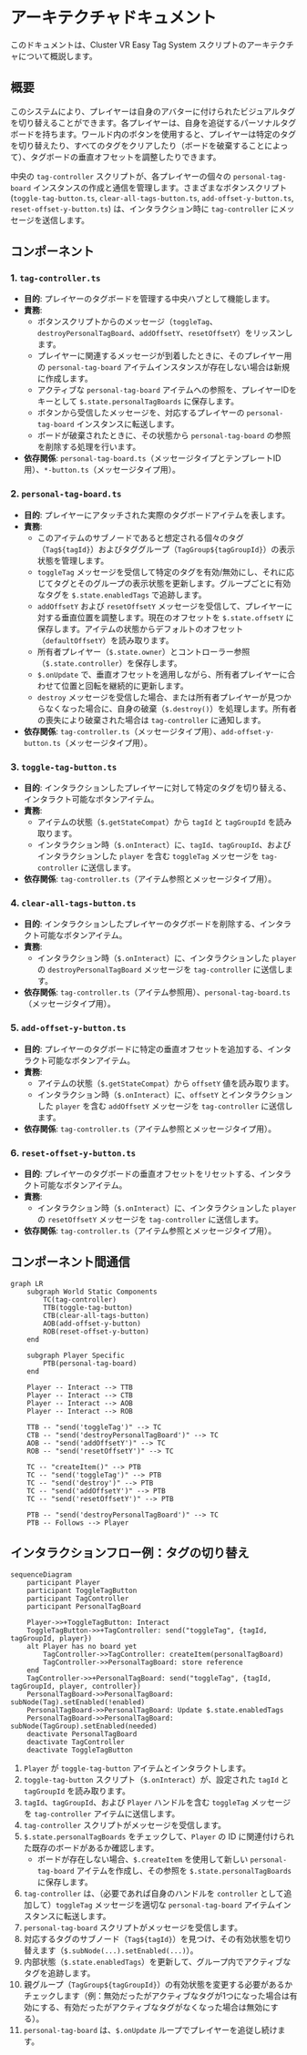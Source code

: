 # アーキテクチャドキュメント

このドキュメントは、Cluster VR Easy Tag System スクリプトのアーキテクチャについて概説します。

## 概要

このシステムにより、プレイヤーは自身のアバターに付けられたビジュアルタグを切り替えることができます。各プレイヤーは、自身を追従するパーソナルタグボードを持ちます。ワールド内のボタンを使用すると、プレイヤーは特定のタグを切り替えたり、すべてのタグをクリアしたり（ボードを破棄することによって）、タグボードの垂直オフセットを調整したりできます。

中央の `tag-controller` スクリプトが、各プレイヤーの個々の `personal-tag-board` インスタンスの作成と通信を管理します。さまざまなボタンスクリプト (`toggle-tag-button.ts`, `clear-all-tags-button.ts`, `add-offset-y-button.ts`, `reset-offset-y-button.ts`) は、インタラクション時に `tag-controller` にメッセージを送信します。

## コンポーネント

### 1. `tag-controller.ts`

*   **目的**: プレイヤーのタグボードを管理する中央ハブとして機能します。
*   **責務**:
    *   ボタンスクリプトからのメッセージ（`toggleTag`、`destroyPersonalTagBoard`、`addOffsetY`、`resetOffsetY`）をリッスンします。
    *   プレイヤーに関連するメッセージが到着したときに、そのプレイヤー用の `personal-tag-board` アイテムインスタンスが存在しない場合は新規に作成します。
    *   アクティブな `personal-tag-board` アイテムへの参照を、プレイヤーIDをキーとして `$.state.personalTagBoards` に保存します。
    *   ボタンから受信したメッセージを、対応するプレイヤーの `personal-tag-board` インスタンスに転送します。
    *   ボードが破棄されたときに、その状態から `personal-tag-board` の参照を削除する処理を行います。
*   **依存関係**: `personal-tag-board.ts`（メッセージタイプとテンプレートID用）、`*-button.ts`（メッセージタイプ用）。

### 2. `personal-tag-board.ts`

*   **目的**: プレイヤーにアタッチされた実際のタグボードアイテムを表します。
*   **責務**:
    *   このアイテムのサブノードであると想定される個々のタグ（`Tag${tagId}`）およびタググループ（`TagGroup${tagGroupId}`）の表示状態を管理します。
    *   `toggleTag` メッセージを受信して特定のタグを有効/無効にし、それに応じてタグとそのグループの表示状態を更新します。グループごとに有効なタグを `$.state.enabledTags` で追跡します。
    *   `addOffsetY` および `resetOffsetY` メッセージを受信して、プレイヤーに対する垂直位置を調整します。現在のオフセットを `$.state.offsetY` に保存します。アイテムの状態からデフォルトのオフセット（`defaultOffsetY`）を読み取ります。
    *   所有者プレイヤー（`$.state.owner`）とコントローラー参照（`$.state.controller`）を保存します。
    *   `$.onUpdate` で、垂直オフセットを適用しながら、所有者プレイヤーに合わせて位置と回転を継続的に更新します。
    *   `destroy` メッセージを受信した場合、または所有者プレイヤーが見つからなくなった場合に、自身の破棄（`$.destroy()`）を処理します。所有者の喪失により破棄された場合は `tag-controller` に通知します。
*   **依存関係**: `tag-controller.ts`（メッセージタイプ用）、`add-offset-y-button.ts`（メッセージタイプ用）。

### 3. `toggle-tag-button.ts`

*   **目的**: インタラクションしたプレイヤーに対して特定のタグを切り替える、インタラクト可能なボタンアイテム。
*   **責務**:
    *   アイテムの状態（`$.getStateCompat`）から `tagId` と `tagGroupId` を読み取ります。
    *   インタラクション時（`$.onInteract`）に、`tagId`、`tagGroupId`、およびインタラクションした `player` を含む `toggleTag` メッセージを `tag-controller` に送信します。
*   **依存関係**: `tag-controller.ts`（アイテム参照とメッセージタイプ用）。

### 4. `clear-all-tags-button.ts`

*   **目的**: インタラクションしたプレイヤーのタグボードを削除する、インタラクト可能なボタンアイテム。
*   **責務**:
    *   インタラクション時（`$.onInteract`）に、インタラクションした `player` の `destroyPersonalTagBoard` メッセージを `tag-controller` に送信します。
*   **依存関係**: `tag-controller.ts`（アイテム参照用）、`personal-tag-board.ts`（メッセージタイプ用）。

### 5. `add-offset-y-button.ts`

*   **目的**: プレイヤーのタグボードに特定の垂直オフセットを追加する、インタラクト可能なボタンアイテム。
*   **責務**:
    *   アイテムの状態（`$.getStateCompat`）から `offsetY` 値を読み取ります。
    *   インタラクション時（`$.onInteract`）に、`offsetY` とインタラクションした `player` を含む `addOffsetY` メッセージを `tag-controller` に送信します。
*   **依存関係**: `tag-controller.ts`（アイテム参照とメッセージタイプ用）。

### 6. `reset-offset-y-button.ts`

*   **目的**: プレイヤーのタグボードの垂直オフセットをリセットする、インタラクト可能なボタンアイテム。
*   **責務**:
    *   インタラクション時（`$.onInteract`）に、インタラクションした `player` の `resetOffsetY` メッセージを `tag-controller` に送信します。
*   **依存関係**: `tag-controller.ts`（アイテム参照とメッセージタイプ用）。

## コンポーネント間通信

```mermaid
graph LR
    subgraph World Static Components
        TC(tag-controller)
        TTB(toggle-tag-button)
        CTB(clear-all-tags-button)
        AOB(add-offset-y-button)
        ROB(reset-offset-y-button)
    end

    subgraph Player Specific
        PTB(personal-tag-board)
    end

    Player -- Interact --> TTB
    Player -- Interact --> CTB
    Player -- Interact --> AOB
    Player -- Interact --> ROB

    TTB -- "send('toggleTag')" --> TC
    CTB -- "send('destroyPersonalTagBoard')" --> TC
    AOB -- "send('addOffsetY')" --> TC
    ROB -- "send('resetOffsetY')" --> TC

    TC -- "createItem()" --> PTB
    TC -- "send('toggleTag')" --> PTB
    TC -- "send('destroy')" --> PTB
    TC -- "send('addOffsetY')" --> PTB
    TC -- "send('resetOffsetY')" --> PTB

    PTB -- "send('destroyPersonalTagBoard')" --> TC
    PTB -- Follows --> Player
```

## インタラクションフロー例：タグの切り替え

```mermaid
sequenceDiagram
    participant Player
    participant ToggleTagButton
    participant TagController
    participant PersonalTagBoard

    Player->>+ToggleTagButton: Interact
    ToggleTagButton->>+TagController: send("toggleTag", {tagId, tagGroupId, player})
    alt Player has no board yet
        TagController->>TagController: createItem(personalTagBoard)
        TagController->>PersonalTagBoard: store reference
    end
    TagController->>+PersonalTagBoard: send("toggleTag", {tagId, tagGroupId, player, controller})
    PersonalTagBoard->>PersonalTagBoard: subNode(Tag).setEnabled(!enabled)
    PersonalTagBoard->>PersonalTagBoard: Update $.state.enabledTags
    PersonalTagBoard->>PersonalTagBoard: subNode(TagGroup).setEnabled(needed)
    deactivate PersonalTagBoard
    deactivate TagController
    deactivate ToggleTagButton
```

1.  `Player` が `toggle-tag-button` アイテムとインタラクトします。
2.  `toggle-tag-button` スクリプト（`$.onInteract`）が、設定された `tagId` と `tagGroupId` を読み取ります。
3.  `tagId`、`tagGroupId`、および `Player` ハンドルを含む `toggleTag` メッセージを `tag-controller` アイテムに送信します。
4.  `tag-controller` スクリプトがメッセージを受信します。
5.  `$.state.personalTagBoards` をチェックして、`Player` の ID に関連付けられた既存のボードがあるか確認します。
    *   ボードが存在しない場合、`$.createItem` を使用して新しい `personal-tag-board` アイテムを作成し、その参照を `$.state.personalTagBoards` に保存します。
6.  `tag-controller` は、（必要であれば自身のハンドルを `controller` として追加して）`toggleTag` メッセージを適切な `personal-tag-board` アイテムインスタンスに転送します。
7.  `personal-tag-board` スクリプトがメッセージを受信します。
8.  対応するタグのサブノード（`Tag${tagId}`）を見つけ、その有効状態を切り替えます（`$.subNode(...).setEnabled(...)`）。
9.  内部状態（`$.state.enabledTags`）を更新して、グループ内でアクティブなタグを追跡します。
10. 親グループ（`TagGroup${tagGroupId}`）の有効状態を変更する必要があるかチェックします（例：無効だったがアクティブなタグが1つになった場合は有効にする、有効だったがアクティブなタグがなくなった場合は無効にする）。
11. `personal-tag-board` は、`$.onUpdate` ループでプレイヤーを追従し続けます。